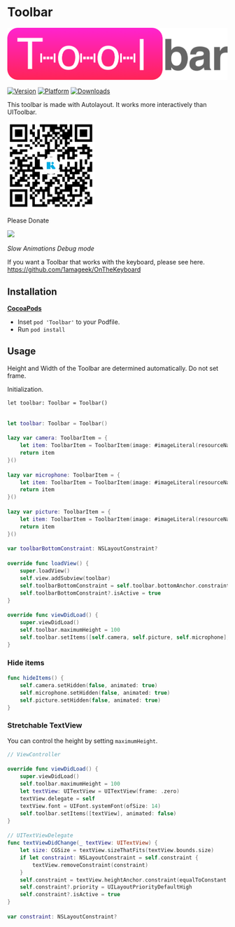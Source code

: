 # Toolbar

<img src="https://github.com/1amageek/Toolbar/blob/master/Toolbar.png" width="640px">

 [![Version](http://img.shields.io/cocoapods/v/Toolbar.svg)](http://cocoapods.org/?q=Toolbar)
 [![Platform](http://img.shields.io/cocoapods/p/Toolbar.svg)](http://cocoapods.org/?q=Toolbar)
 [![Downloads](https://img.shields.io/cocoapods/dt/Toolbar.svg?label=Total%20Downloads&colorB=28B9FE)](https://cocoapods.org/pods/Toolbar)

This toolbar is made with Autolayout.
It works more interactively than UIToolbar.

<img src="https://github.com/1amageek/pls_donate/blob/master/kyash.jpg" width="200px">

Please Donate

<img src="https://github.com/1amageek/Toolbar/blob/master/Toolbar.gif" width="320px">

 _Slow Animations Debug mode_
 
If you want a Toolbar that works with the keyboard, please see here.
https://github.com/1amageek/OnTheKeyboard

## Installation

__[CocoaPods](https://github.com/cocoapods/cocoapods)__

- Inset `pod 'Toolbar'` to your Podfile.
- Run `pod install`

## Usage

Height and Width of the Toolbar are determined automatically.
Do not set frame.

Initialization.
```
let toolbar: Toolbar = Toolbar()
```

``` swift

let toolbar: Toolbar = Toolbar()

lazy var camera: ToolbarItem = {
    let item: ToolbarItem = ToolbarItem(image: #imageLiteral(resourceName: "camera"), target: nil, action: nil)
    return item
}()

lazy var microphone: ToolbarItem = {
    let item: ToolbarItem = ToolbarItem(image: #imageLiteral(resourceName: "microphone"), target: nil, action: nil)
    return item
}()

lazy var picture: ToolbarItem = {
    let item: ToolbarItem = ToolbarItem(image: #imageLiteral(resourceName: "picture"), target: nil, action: nil)
    return item
}()

var toolbarBottomConstraint: NSLayoutConstraint?

override func loadView() {
    super.loadView()
    self.view.addSubview(toolbar)
    self.toolbarBottomConstraint = self.toolbar.bottomAnchor.constraint(equalTo: self.view.bottomAnchor, constant: 0)
    self.toolbarBottomConstraint?.isActive = true
}

override func viewDidLoad() {
    super.viewDidLoad()
    self.toolbar.maximumHeight = 100
    self.toolbar.setItems([self.camera, self.picture, self.microphone], animated: false)
}

```

### Hide items
``` Swift
func hideItems() {
    self.camera.setHidden(false, animated: true)
    self.microphone.setHidden(false, animated: true)
    self.picture.setHidden(false, animated: true)
}
```

### Stretchable TextView

You can control the height by setting `maximumHeight`.

``` Swift
// ViewController

override func viewDidLoad() {
    super.viewDidLoad()
    self.toolbar.maximumHeight = 100
    let textView: UITextView = UITextView(frame: .zero)
    textView.delegate = self
    textView.font = UIFont.systemFont(ofSize: 14)
    self.toolbar.setItems([textView], animated: false)
}

// UITextViewDelegate
func textViewDidChange(_ textView: UITextView) {
    let size: CGSize = textView.sizeThatFits(textView.bounds.size)
    if let constraint: NSLayoutConstraint = self.constraint {
        textView.removeConstraint(constraint)
    }
    self.constraint = textView.heightAnchor.constraint(equalToConstant: size.height)
    self.constraint?.priority = UILayoutPriorityDefaultHigh
    self.constraint?.isActive = true
}

var constraint: NSLayoutConstraint?

```
